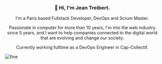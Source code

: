 <h3 align="center">👋 Hi, I'm Jean Treibert.</h3>
<p align="center">I'm a Paris based Fullstack Developer, DevOps and Scrum Master.</p>
<p align="center">Passionate in computer for more than 10 years, I'm into the web industry since 5 years, and I want to help companies connected to the digital world that are evolving and change our society.</p>

<p align="center">Currently working fulltime as a DevOps Engineer in Cap-Collectif. </p>

![fine](https://giphy.com/gifs/this-is-fine-2UCt7zbmsLoCXybx6t)
